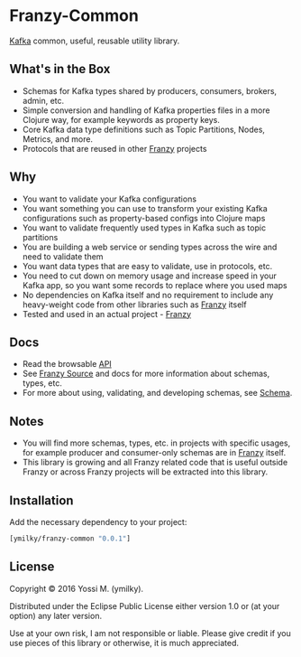 # Franzy-Common

[Kafka](http://kafka.apache.org/documentation.html) common, useful, reusable utility library.

## What's in the Box

* Schemas for Kafka types shared by producers, consumers, brokers, admin, etc.
* Simple conversion and handling of Kafka properties files in a more Clojure way, for example keywords as property keys.
* Core Kafka data type definitions such as Topic Partitions, Nodes, Metrics, and more.
* Protocols that are reused in other [Franzy](https://github.com/ymilky/franzy) projects

## Why

* You want to validate your Kafka configurations
* You want something you can use to transform your existing Kafka configurations such as property-based configs into Clojure maps
* You want to validate frequently used types in Kafka such as topic partitions
* You are building a web service or sending types across the wire and need to validate them
* You want data types that are easy to validate, use in protocols, etc.
* You need to cut down on memory usage and increase speed in your Kafka app, so you want some records to replace where you used maps
* No dependencies on Kafka itself and no requirement to include any heavy-weight code from other libraries such as [Franzy](https://github.com/ymilky/franzy) itself
* Tested and used in an actual project - [Franzy](https://github.com/ymilky/franzy)

## Docs

* Read the browsable [API](http://ymilky.github.io/franzy-common/api/index.html)
* See [Franzy Source](https://github.com/ymilky/franzy) and docs for more information about schemas, types, etc.
* For more about using, validating, and developing schemas, see [Schema](https://github.com/plumatic/schema).

## Notes

* You will find more schemas, types, etc. in projects with specific usages, for example producer and consumer-only schemas are in [Franzy](https://github.com/ymilky/franzy) itself.
* This library is growing and all Franzy related code that is useful outside Franzy or across Franzy projects will be extracted into this library.

## Installation

Add the necessary dependency to your project:

```clojure
[ymilky/franzy-common "0.0.1"]
```


## License

Copyright © 2016 Yossi M. (ymilky).

Distributed under the Eclipse Public License either version 1.0 or (at your option) any later version.

Use at your own risk, I am not responsible or liable. Please give credit if you use pieces of this library or otherwise, it is much appreciated.
